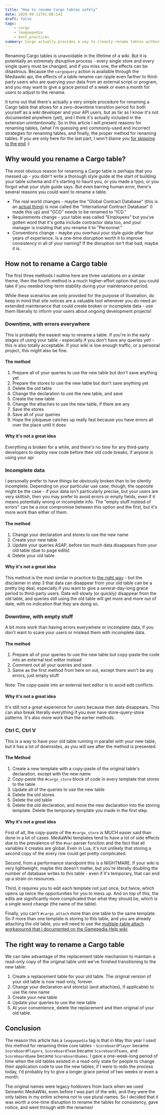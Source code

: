 ```yaml
---
title: "How to rename Cargo tables safely"
date: 2020-08-11T01:08:14Z
draft: false
tags:
    - cargo
    - leaguepedia
    - best_practices
summary: Cargo actually provides a way to cleanly rename tables without any "downtime," but it's not obvious or documented how to do this.
---
```

Renaming Cargo tables is unavoidable in the lifetime of a wiki. But it is potentially an extremely disruptive process - every single store and every single query must be changed, and if you miss one, the effects can be disastrous. Because the `cargoquery` action is available through the Mediawiki api, the effects of a table rename can ripple even farther to third-party users who are querying your data from an external script or program, and you may want to give a grace period of a week or even a month for users to adjust to the rename.

It turns out that there's actually a very simple procedure for renaming a Cargo table that allows for a zero-downtime transition period for both yourself as a wiki developer and your API users, but as far as I know it's not documented anywhere (yet), and I think it's actually included in the extension unintentionally. So in this article I will present reasons for renaming tables, (what I'm guessing are) commonly-used and incorrect strategies for renaming tables, and finally, the proper method for renaming tables. If you are only here for the last part, I won't blame you [for skipping to the end](#the-right-way-to-rename-a-cargo-table) :)

## Why would you rename a Cargo table?
The most obvious reason for renaming a Cargo table is perhaps that you messed up - you didn't write a thorough style guide at the start of building your table schema and it's starting to haunt you, or you made a typo, or you forgot what your style guide says. But even barring human error, there's several reasons you could want to rename a table.
* The real world changes - maybe the "Global Contract Database" (this is an [actual thing](https://lol.gamepedia.com/Archive:Global_Contract_Database)) is now called the "International Contract Database" (I made this up) and "GCD" needs to be renamed to "ICD." 
* Requirements change - your table was called "Employees" but you've gotten word that it's gotta include contractor data too, and your manager is insisting that you rename it to "Personnel."
* Conventions change - maybe you overhaul your style guide after four years of experience. Is a one-time disruption worth it to improve consistency in all of your naming? If the disruption isn't that bad, maybe it is.
  
## How not to rename a Cargo table
The first three methods I outline here are three variations on a similar theme, then the fourth method is a much higher-effort option that you could take if you needed long-term stability during your maintenance period.

While these scenarios are only provided for the purpose of illustration, do keep in mind that site notices are a valuable tool whenever you do need an extended maintenance that could create broken or incomplete data - use them liberally to inform your users about ongoing development projects!
### Downtime, with errors everywhere
This is probably the easiest way to rename a table. If you're in the early stages of using your table - especially if you don't have any queries yet! - this is also totally acceptable. If your wiki is low enough traffic, or a personal project, this might also be fine.
#### The method
1. Prepare all of your queries to use the new table but don't save anything yet
2. Prepare the stores to use the new table but don't save anything yet
3. Delete the old table
4. Change the declaration to use the new table, and save
5. Create the new table
6. Change the attaches to use the new table, if there are any
7. Save the stores
8. Save all of your queries
9. Hope the jobqueue catches up really fast because you have errors all over the place until it does

#### Why it's not a great idea
Everything is broken for a while, and there's no time for any third-party developers to deploy new code before their old code breaks, if anyone is using your api

### Incomplete data
I personally prefer to have things be obviously broken than to be silently incomplete. Depending on your particular use case, though, the opposite might be the case - if your data isn't particularly precise, but your users are very skittish, then you may prefer to avoid errors or empty fields, even if it means potentially wrong or incomplete info. The "empty stuff instead of errors" can be a nice compromise between this option and the first, but it's more work than either of them.
#### The method
1. Change your declaration and stores to use the new name
2. Create your new table
3. Update your queries ASAP, before too much data disappears from your old table (due to page edits)
4. Delete your old table
#### Why it's not a great idea
This method is the most similar in practice to [the right way](#the-right-way-to-rename-a-cargo-table) - but the disclaimer in step 3 that data can disappear from your old table can be a pretty big deal, especially if you want to give a several-day-long grace period to third-party users. Data will slowly (or quickly) disappear from the old table, and queries still using the old table will get more and more out of date, with no indication that they are doing so.

### Downtime, with empty stuff
A bit more work than having errors everywhere or incomplete data, if you don't want to scare your users or mislead them with incomplete data.
#### The method
1. Prepare all of your queries to use the new table but copy-paste the code into an external text editor instead
2. Comment out all your queries and save
3. Same as the first method from here on out, except there won't be any errors, just empty stuff

Note: The copy-paste into an external text editor is to avoid edit conflicts.
#### Why it's not a great idea
It's still not a great experience for users because their data disappears. This can also break literally everything if you ever have store-query-store patterns. It's also more work than the earlier methods.

### Ctrl C, Ctrl V
This is a way to have your old table running in parallel with your new table, but it has a lot of downsides, as you will see after the method is presented.
#### The Method
1. Create a new template with a copy-paste of the original table's declaration, except with the new name
2. Copy-paste the `#cargo_store` block of code in every template that stores to the table
3. Update all of the queries to use the new table
4. Delete the old stores
5. Delete the old table
6. Delete the old declaration, and move the new declaration into the storing template. Delete the temporary template you made in the first step.

#### Why it's not a great idea
First of all, the copy-paste of the `#cargo_store` is MUCH easier said than done in a lot of cases. MediaWiki templates tend to have a lot of side effects due to the prevalence of the `#var` parser function and the fact that all variables it creates are global. Even in Lua, it's not unlikely that storing a second copy of the every row could get pretty complicated.

Second, from a performance standpoint this is a NIGHTMARE. If your wiki is very lightweight, maybe this doesn't matter, but you're literally doubling the number of database writes to this table - even if it's temporary, that can end up a strain on resources.

Third, it requires you to edit each template not just once, but twice, which opens up twice the opportunities for you to mess up. And on top of this, the edits are significantly more complicated than what they should be, which is a single word change (the name of the table).

Finally, you can't `#cargo_attach` more than one table to the same template. So if more than one template is storing to this table, and you are already attaching the old table, you will need to use the [multiple-table attach workarournd that I documented on the Gamepedia Help wiki](https://help.gamepedia.com/Extension:Cargo/attaching_tables).

## The right way to rename a Cargo table
We can take advantage of the replacement table mechanism to maintain a read-only copy of the original table until we've finished transitioning to the new table:
1. Create a replacement table for your old table. The original version of your old table is now read-only, forever.
2. Change your declaration and store(s) (and attach(es), if applicable) to use the new name
3. Create your new table
4. Update your queries to use the new table
5. At your convenience, delete the replacement and then original of your old table.

## Conclusion
The reason this article has a `leaguepedia` tag is that in May this year I used this method for renaming three core tables - `ScoreboardPlayer` became `ScoreboardPlayers`, `ScoreboardTeam` became `ScoreboardTeams`, and `ScoreboardGame` became `ScoreboardGames`. I gave a one-week-long period of time when the old tables existed in a read-only state for people to change their application code to use the new tables; if I were to redo the process today, I'd probably try to give a longer grace period of two weeks or even a month.

The original names were legacy holdovers from back when we used Semantic MediaWiki, even before I was part of the wiki, and they were the only tables in my entire schema not to use plural names. So I decided that it was worth a one-time disruption to rename the tables for consistency, gave notice, and went through with the renames!